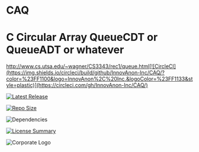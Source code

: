 # CAQ
C Circular Array QueueCDT or QueueADT or whatever
==========
http://www.cs.utsa.edu/~wagner/CS3343/rec1/queue.html[![CircleCI](https://img.shields.io/circleci/build/github/InnovAnon-Inc/CAQ/?color=%23FF1100&logo=InnovAnon%2C%20Inc.&logoColor=%23FF1133&style=plastic)](https://circleci.com/gh/InnovAnon-Inc/CAQ/)

[![Latest Release](https://img.shields.io/github/commits-since/InnovAnon-Inc/CAQ//latest?color=%23FF1100&include_prereleases&logo=InnovAnon%2C%20Inc.&logoColor=%23FF1133&style=plastic)](https://github.com/InnovAnon-Inc/CAQ//releases/latest)

[![Repo Size](https://img.shields.io/github/repo-size/InnovAnon-Inc/CAQ/?color=%23FF1100&logo=InnovAnon%2C%20Inc.&logoColor=%23FF1133&style=plastic)](https://github.com/InnovAnon-Inc/CAQ/)

![Dependencies](https://img.shields.io/librariesio/github/InnovAnon-Inc/CAQ/?color=%23FF1100&style=plastic)

[![License Summary](https://img.shields.io/github/license/InnovAnon-Inc/CAQ/?color=%23FF1100&label=Free%20Code%20for%20a%20Free%20World%21&logo=InnovAnon%2C%20Inc.&logoColor=%23FF1133&style=plastic)](https://tldrlegal.com/license/unlicense#summary)

![Corporate Logo](https://i.imgur.com/UD8y4Is.gif)

